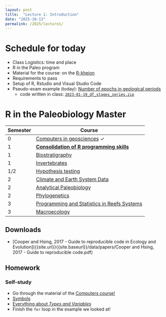 ```yaml
---
layout: post
title:  "Lecture 1: Introduction"
date: "2025-10-13"
permalink: /2025/lecture1/
---
```


# Schedule for today

- Class Logistics: time and place
- R in the Paleo program
- Material for the course: on the [R-kheion](https://adamkocsis.github.io/rkheion/)
- Requirements to pass
- Setup of R, Rstudio and Visual Studio Code
- Pseudo-exam example (today): [Number of epochs in geological periods](https://adamkocsis.github.io/rkheion/Exercises/2023-01-19_df_stages_series.html)
  - code written in class: [`2023-01-19_df_stages_series.zip`]({{site.url}}{{site.baseurl}}/data/2025/2023-01-19_df_stages_series.zip)


# R in the Paleobiology Master

| Semester | Course                                                                                                                 |
|----------|------------------------------------------------------------------------------------------------------------------------|
| 0        | [Computers in geosciences](https://palaeobiology.nat.fau.de/program/courses/computers/) &#10003;                       |
| 1        | [**Consolidation of R programming skills**](https://palaeobiology.nat.fau.de/program/courses/rcourse/)                |
| 1        | [Biostratigraphy](https://palaeobiology.nat.fau.de/program/courses/biostrat/)                                          |
| 1        | [Invertebrates](https://palaeobiology.nat.fau.de/program/courses/invertebrates/)                                       |
| 1/2      | [Hypothesis testing](https://palaeobiology.nat.fau.de/program/courses/hypothesis_testing/)                             |
| 2        | [Climate and Earth System Data](https://palaeobiology.nat.fau.de/program/courses/earth_data/)                          |
| 2        | [Analytical Paleobiology](https://palaeobiology.nat.fau.de/program/courses/analytical_paleo/)                          |
| 2        | [Phylogenetics](https://palaeobiology.nat.fau.de/program/courses/phylogenetics/)                                       |
| 3        | [Programming and Statistics in Reefs Systems](https://palaeobiology.nat.fau.de/program/courses/programming_and_stats/) |
| 3        | [Macroecology](https://palaeobiology.nat.fau.de/program/courses/macroecology/)                                         |

## Downloads
- [Cooper and Hsing, 2017 - Guide to reproducible code in Ecology and Evolution]({{site.url}}{{site.baseurl}}/data/papers/Cooper and Hsing, 2017 - Guide to reproducible code.pdf)

## Homework 

### Self-study

- Go through the material of the [Computers course!](https://fau-paleo.github.io/computers_in_geosciences/2025/)
- [Symbols](https://adamtkocsis.com/rkheion/1_Total_Novice/Script_contents/symbols.html)
- [Everything about *Types and Variables*](https://adamtkocsis.com/rkheion/2_Advanced_Beginner/02_types_and_variables/)
- Finish the `for` loop in the example we looked at!
